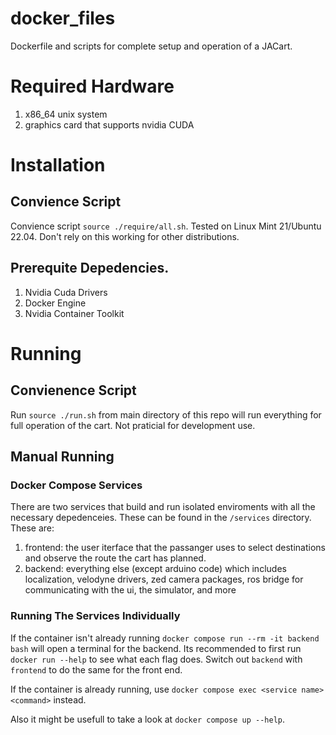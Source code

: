 # docker_files
Dockerfile and scripts for complete setup and operation of a JACart.

# Required Hardware
1. x86_64 unix system
1. graphics card that supports nvidia CUDA

# Installation

## Convience Script
Convience script `source ./require/all.sh`. Tested on Linux Mint 21/Ubuntu 22.04. Don't rely on this working for other distributions.

## Prerequite Depedencies.

1. Nvidia Cuda Drivers
1. Docker Engine
1. Nvidia Container Toolkit

# Running

## Convienence Script
Run `source ./run.sh` from main directory of this repo will run everything for full operation of the cart. Not praticial for development use.

## Manual Running

### Docker Compose Services
There are two services that build and run isolated enviroments with all the necessary depedenceies. These can be found in the `/services` directory. These are:
1. frontend: the user iterface that the passanger uses to select destinations and observe the route the cart has planned.
1. backend: everything else (except arduino code) which includes localization, velodyne drivers, zed camera packages, ros bridge for communicating with the ui, the simulator, and more

### Running The Services Individually
If the container isn't already running `docker compose run --rm -it backend bash` will open a terminal for the backend. Its recommended to first run `docker run --help` to see what each flag does. Switch out `backend` with `frontend` to do the same for the front end.

If the container is already running, use `docker compose exec <service name> <command>` instead.

Also it might be usefull to take a look at `docker compose up --help`.




